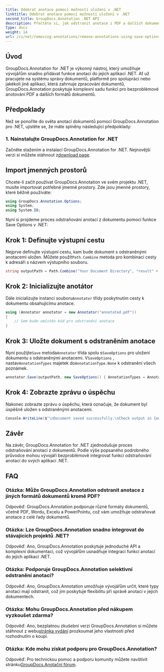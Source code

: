 ```yaml
---
title: Odebrat anotace pomocí možností uložení v .NET
linktitle: Odebrat anotace pomocí možností uložení v .NET
second_title: GroupDocs.Annotation .NET API
description: Přečtěte si, jak odstranit anotace z PDF a dalších dokumentů v .NET pomocí GroupDocs.Annotation. Podrobný průvodce s příklady kódu.
type: docs
weight: 14
url: /cs/net/removing-annotations/remove-annotations-using-save-options/
---
```

## Úvod

GroupDocs.Annotation for .NET je výkonný nástroj, který umožňuje vývojářům snadno přidávat funkce anotací do jejich aplikací .NET. Ať už pracujete na systému správy dokumentů, platformě pro spolupráci nebo jakékoli jiné aplikaci, která zahrnuje zpracování dokumentů, GroupDocs.Annotation poskytuje komplexní sadu funkcí pro bezproblémové anotování PDF a dalších formátů dokumentů.

## Předpoklady

Než se ponoříte do světa anotací dokumentů pomocí GroupDocs.Annotation pro .NET, ujistěte se, že máte splněny následující předpoklady:

### 1. Nainstalujte GroupDocs.Annotation for .NET

 Začněte stažením a instalací GroupDocs.Annotation for .NET. Nejnovější verzi si můžete stáhnout z[download page](https://releases.groupdocs.com/annotation/net/).

## Import jmenných prostorů

Chcete-li začít používat GroupDocs.Annotation ve svém projektu .NET, musíte importovat potřebné jmenné prostory. Zde jsou jmenné prostory, které běžně používáte:

```csharp
using GroupDocs.Annotation.Options;
using System;
using System.IO;
```


Nyní si projdeme proces odstraňování anotací z dokumentu pomocí funkce Save Options v .NET:

## Krok 1: Definujte výstupní cestu

Nejprve definujte výstupní cestu, kam bude dokument s odstraněnými anotacemi uložen. Můžete použít`Path.Combine` metoda pro kombinaci cesty k adresáři s názvem výstupního souboru.

```csharp
string outputPath = Path.Combine("Your Document Directory", "result" + Path.GetExtension("input.pdf"));
```

## Krok 2: Inicializujte anotátor

 Dále inicializujte instanci souboru`Annotator` třídy poskytnutím cesty k dokumentu obsahujícímu anotace.

```csharp
using (Annotator annotator = new Annotator("annotated.pdf"))
{
    // Sem bude umístěn kód pro odstranění anotace
}
```

## Krok 3: Uložte dokument s odstraněním anotace

 Nyní použijte`Save` metoda`Annotator` třída spolu s`SaveOptions` pro uložení dokumentu s odstraněnými anotacemi. V`SaveOptions` , nastav`AnnotationTypes` majetek do`AnnotationType.None` k odstranění všech poznámek.

```csharp
annotator.Save(outputPath, new SaveOptions() { AnnotationTypes = AnnotationType.None });
```

## Krok 4: Zobrazte zprávu o úspěchu

Nakonec zobrazte zprávu o úspěchu, která označuje, že dokument byl úspěšně uložen s odstraněnými anotacemi.

```csharp
Console.WriteLine($"\nDocument saved successfully.\nCheck output in {outputPath}.");
```

## Závěr

Na závěr, GroupDocs.Annotation for .NET zjednodušuje proces odstraňování anotací z dokumentů. Podle výše popsaného podrobného průvodce mohou vývojáři bezproblémově integrovat funkci odstraňování anotací do svých aplikací .NET.

## FAQ

### Otázka: Může GroupDocs.Annotation odstranit anotace z jiných formátů dokumentů kromě PDF?

Odpověď: GroupDocs.Annotation podporuje různé formáty dokumentů, včetně PDF, Wordu, Excelu a PowerPointu, což vám umožňuje odstraňovat anotace z celé řady dokumentů.

### Otázka: Lze GroupDocs.Annotation snadno integrovat do stávajících projektů .NET?

Odpověď: Ano, GroupDocs.Annotation poskytuje jednoduché API a komplexní dokumentaci, což vývojářům usnadňuje integraci funkcí anotací do jejich aplikací .NET.

### Otázka: Podporuje GroupDocs.Annotation selektivní odstranění anotací?

Odpověď: Ano, GroupDocs.Annotation umožňuje vývojářům určit, které typy anotací mají odstranit, což jim poskytuje flexibilitu při správě anotací v jejich dokumentech.

### Otázka: Mohu GroupDocs.Annotation před nákupem vyzkoušet zdarma?

 Odpověď: Ano, bezplatnou zkušební verzi GroupDocs.Annotation si můžete stáhnout z webu[stránka vydání](https://releases.groupdocs.com/) prozkoumat jeho vlastnosti před rozhodnutím o koupi.

### Otázka: Kde mohu získat podporu pro GroupDocs.Annotation?

 Odpověď: Pro technickou pomoc a podporu komunity můžete navštívit stránku[GroupDocs.Anotační fórum](https://forum.groupdocs.com/c/annotation/10).